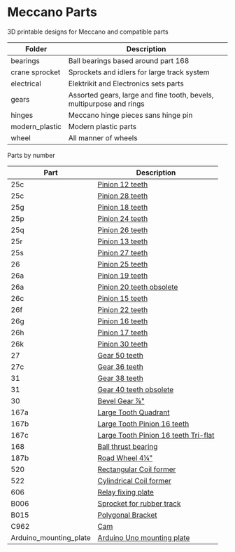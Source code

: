 # Meccano Parts

3D printable designs for Meccano and compatible parts

Folder | Description
------ | -----------
bearings | Ball bearings based around part 168
crane sprocket | Sprockets and idlers for large track system
electrical | Elektrikit and Electronics sets parts
gears | Assorted gears, large and fine tooth, bevels, multipurpose and rings
hinges | Meccano hinge pieces sans hinge pin
modern_plastic | Modern plastic parts
wheel | All manner of wheels


Parts by number

Part | Description
---- | -----------
25c | [Pinion 12 teeth](gears/standard)
25c | [Pinion 28 teeth](gears/standard)
25g | [Pinion 18 teeth](gears/standard)
25p | [Pinion 24 teeth](gears/standard)
25q | [Pinion 26 teeth](gears/standard)
25r | [Pinion 13 teeth](gears/standard)
25s | [Pinion 27 teeth](gears/standard)
26 | [Pinion 25 teeth](gears/standard)
26a | [Pinion 19 teeth](gears/standard)
26a | [Pinion 20 teeth obsolete](gears/standard)
26c | [Pinion 15 teeth](gears/standard)
26f | [Pinion 22 teeth](gears/standard)
26g | [Pinion 16 teeth](gears/standard)
26h | [Pinion 17 teeth](gears/standard)
26k | [Pinion 30 teeth](gears/standard)
27 | [Gear 50 teeth](gears/standard)
27c | [Gear 36 teeth](gears/standard)
31 | [Gear 38 teeth](gears/standard)
31 | [Gear 40 teeth obsolete](gears/standard)
30 | [Bevel Gear &frac78;"](gears/bevel)
167a | [Large Tooth Quadrant](gears/large-tooth/quadrant)
167b | [Large Tooth Pinion 16 teeth](gears/large-tooth/pinion)
167c | [Large Tooth Pinion 16 teeth Tri-flat](gears/large-tooth/pinion)
168 | [Ball thrust bearing](bearings)
187b | [Road Wheel 4&frac14;"](wheel/road)
520 | [Rectangular Coil former](electrical)
522 | [Cylindrical Coil former](electrical)
606 | [Relay fixing plate](electrical)
B006 | [Sprocket for rubber track](modern_plastic)
B015 | [Polygonal Bracket](modern_plastic)
C962 | [Cam](modern_plastic)
Arduino_mounting_plate | [Arduino Uno mounting plate](custom_parts)
